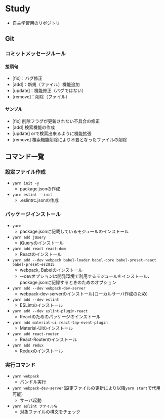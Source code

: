 # Study
 - 自主学習用のリポジトリ

## Git

### コミットメッセージルール

#### 接頭句
 - [fix]：バグ修正
 - [add]：新規（ファイル）機能追加
 - [update]：機能修正（バグではない）
 - [remove]：削除（ファイル）
 
 #### サンプル
  - [fix] 削除フラグが更新されない不具合の修正
  - [add] 検索機能の作成
  - [update] orで検索出来るように機能拡張
  - [remove] 検索機能削除により不要となったファイルの削除

## コマンド一覧

### 設定ファイル作成
 - `yarn init -y`
   - package.jsonの作成
 - `yarn eslint --init`
   - .eslintrc.jsonの作成

### パッケージインストール
 - `yarn`
   - package.jsonに記載しているモジュールのインストール
 - `yarn add jQuery`
   - jQueryのインストール
 - `yarn add react react-dom`
   - Reactのインストール
 - `yarn add --dev webpack babel-loader babel-core babel-preset-react babel-preset-es2015`
   - webpack, Babelのインストール
   - --devオプションは開発環境で利用するモジュールをインストール、package.jsonに記録するときのためのオプション
 - `yarn add --dev webpack-dev-server`
   - webpack-dev-serverのインストール(ローカルサーバ作成のため)
 - `yarn add --dev eslint`
   - ESLintのインストール
 - `yarn add --dev eslint-plugin-react`
   - Reactのためのパッケージのインストール
 - `yarn add material-ui react-tap-event-plugin`
   - Material-UIのインストール
 - `yarn add react-router`
   - React-Routerのインストール
 - `yarn add redux`
   - Reduxのインストール
 
### 実行コマンド
 - `yarn webpack`
   - バンドル実行
 - `yarn webpack-dev-server`(設定ファイルの更新により以降`yarn start`で代用可能)
   - サーバ起動
 - `yarn eslint ファイル名`
   - 対象ファイルの構文をチェック